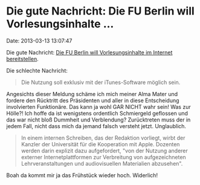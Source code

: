 Die gute Nachricht: Die FU Berlin will Vorlesungsinhalte \...
=============================================================

Date: 2013-03-13 13:07:47

Die gute Nachricht: [Die FU Berlin will Vorlesungsinhalte im Internet
bereitstellen](http://www.golem.de/news/freie-universitaet-lehrinhalte-nur-ueber-itunes-1303-98158.html).

Die schlechte Nachricht:

> Die Nutzung soll exklusiv mit der iTunes-Software möglich sein.

Angesichts dieser Meldung schäme ich mich meiner Alma Mater und fordere
den Rücktritt des Präsidenten und aller in diese Entscheidung
involvierten Funktionäre. Das kann ja wohl GAR NICHT wahr sein! Was zur
Hölle?! Ich hoffe da ist wenigstens ordentlich Schmiergeld geflossen und
das war nicht bloß Dummheit und Verblendung? Zurücktreten muss der in
jedem Fall, nicht dass mich da jemand falsch versteht jetzt.
Unglaublich.

> In einem internen Schreiben, das der Redaktion vorliegt, wirbt der
> Kanzler der Universität für die Kooperation mit Apple. Dozenten werden
> darin explizit dazu aufgefordert, \"von der Nutzung anderer externer
> Internetplattformen zur Verbreitung von aufgezeichneten
> Lehrveranstaltungen und audiovisuellen Materialien abzusehen\".

Boah da kommt mir ja das Frühstück wieder hoch. Widerlich!
